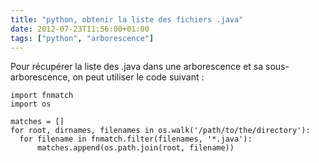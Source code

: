 ```yaml
---
title: "python, obtenir la liste des fichiers .java"
date: 2012-07-23T11:56:00+01:00
tags: ["python", "arborescence"]
---
```

Pour récupérer la liste des .java dans une arborescence et sa sous-arborescence, on peut utiliser le code suivant :  

```
import fnmatch
import os

matches = []
for root, dirnames, filenames in os.walk('/path/to/the/directory'):
  for filename in fnmatch.filter(filenames, '*.java'):
      matches.append(os.path.join(root, filename))
```
